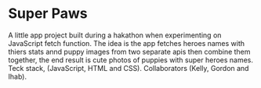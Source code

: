 # Super Paws
A little app project built during a hakathon when experimenting on JavaScript fetch function. The idea is the app fetches heroes names with thiers stats annd puppy images from two separate apis then combine them together, the end result is cute photos of puppies with super heroes names. Teck stack, (JavaScript, HTML and CSS).
Collaborators (Kelly, Gordon and Ihab).
